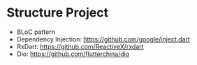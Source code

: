 # Structure Project
- BLoC pattern
- Dependency Injection: https://github.com/google/inject.dart
- RxDart: https://github.com/ReactiveX/rxdart
- Dio: https://github.com/flutterchina/dio

